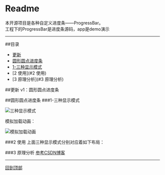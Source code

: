 Readme
======
本开源项目是各种自定义进度条——ProgressBar。  
工程下的ProgressBar是进度条源码，app是demo演示

---
##目录
* [更新](#更新)
* [圆形圆点进度条](#圆形圆点进度条)
 * [1-三种显示模式](#1-三种显示模式)
 * [2 使用](#2 使用)
 * [3 原理分析](#3 原理分析)
 

##更新
v1：圆形圆点进度条

##圆形圆点进度条
###1-三种显示模式

![三种显示模式](https://github.com/zjun615/ProgressBar/blob/master/img/03.png "三种显示模式")

  模拟加载动画：
  
![模拟加载动画](https://github.com/zjun615/ProgressBar/blob/master/img/04.gif)

###2 使用
上面三种显示模式分别对应着如下布局：

###3 原理分析
  [参考CSDN博客](http://blog.csdn.net/a10615/article/details/52658927)
  

---
[回到顶部](#readme)

